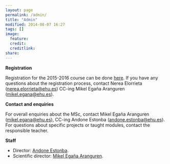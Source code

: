 ```yaml
---
layout: page
permalink: /admin/
title: "Admin"
modified: 2014-08-07 16:27
tags: []
image:
  feature: 
  credit: 
  creditlink: 
share: 
---
```


**Registration**

Registration for the 2015-2016 course can be done [here](http://www.ehu.es/en/web/titulospropios/izena-emateko-prozedura). If you have any questions about the registration process, contact Nerea Elorrieta (nerea.elorrieta@ehu.es) CC-ing Mikel Egaña Aranguren (mikel.egana@ehu.es).

**Contact and enquiries**

For overall enquiries about the MSc, contact Mikel Egaña Aranguren (mikel.egana@ehu.es), CC-ing Andone Estonba (andone.estonba@ehu.es). For questions about specific projects or taught modules, contact the responsible teacher.

**Staff** 

* Director: [Andone Estonba](http://www.ehu.es/eu/web/gaffa/content/-/asset_publisher/q66H/content/info_pag_andone_estonba).
* Scientific director: [Mikel Egaña Aranguren](http://www.ehu.es/en/web/titulospropios/izena-emateko-prozedura).

